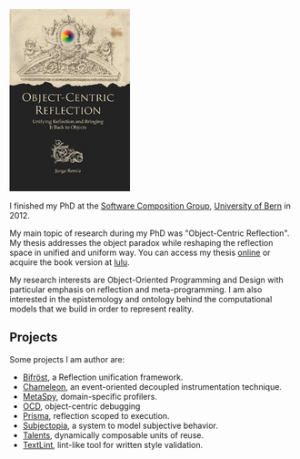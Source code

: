 
![Thesis](/assets/thesis.jpeg)

I finished my PhD at the [Software Composition Group](http://scg.unibe.ch/), [University of Bern](https://www.inf.unibe.ch/) in 2012.

My main topic of research during my PhD was "Object-Centric Reflection". My thesis addresses the object paradox while reshaping the reflection space in unified and uniform way. You can access my thesis [online](http://scg.unibe.ch/scgbib?query=Ress12d&display=abstract) or acquire the book version at [lulu](http://www.lulu.com/shop/jorge-ressia/object-centric-reflection/paperback/product-20402039.html).

My research interests are Object-Oriented Programming and Design with particular emphasis on reflection and meta-programming. I am also interested in the epistemology and ontology behind the computational models that we build in order to represent reality.

## Projects


Some projects I am author are:

- [Bifröst](http://scg.unibe.ch/research/bifrost), a Reflection unification framework.
- [Chameleon](http://scg.unibe.ch/research/bifrost/chameleon), an event-oriented decoupled instrumentation technique.
- [MetaSpy](http://scg.unibe.ch/research/bifrost/metaspy), domain-specific profilers.
- [OCD](http://scg.unibe.ch/research/bifrost/ocd), object-centric debugging
- [Prisma](http://scg.unibe.ch/research/bifrost/prisma), reflection scoped to execution.
- [Subjectopia](http://scg.unibe.ch/research/subjectopia), a system to model subjective behavior.
- [Talents](http://scg.unibe.ch/research/bifrost/talents), dynamically composable units of reuse.
- [TextLint](http://scg.unibe.ch/research/textlint), lint-like tool for written style validation.
